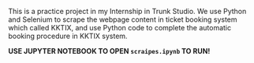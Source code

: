 This is a practice project in my Internship in Trunk Studio.
We use Python and Selenium to scrape the webpage content in ticket booking system which called KKTIX, and use Python code to complete the automatic booking procedure in KKTIX system.

**USE JUPYTER NOTEBOOK TO OPEN `scraipes.ipynb` TO RUN!**
